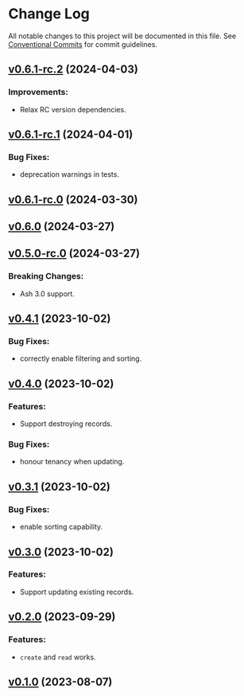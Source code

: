 # Change Log

All notable changes to this project will be documented in this file.
See [Conventional Commits](Https://conventionalcommits.org) for commit guidelines.

<!-- changelog -->

## [v0.6.1-rc.2](https://harton.dev/james/ash_cubdb/compare/v0.6.1-rc.1...v0.6.1-rc.2) (2024-04-03)




### Improvements:

* Relax RC version dependencies.

## [v0.6.1-rc.1](https://harton.dev/james/ash_cubdb/compare/v0.6.1-rc.0...v0.6.1-rc.1) (2024-04-01)




### Bug Fixes:

* deprecation warnings in tests.

## [v0.6.1-rc.0](https://harton.dev/james/ash_cubdb/compare/v0.6.0...v0.6.1-rc.0) (2024-03-30)




## [v0.6.0](https://harton.dev/james/ash_cubdb/compare/v0.5.0-rc.0...v0.6.0) (2024-03-27)




## [v0.5.0-rc.0](https://harton.dev/james/ash_cubdb/compare/v0.4.1...v0.5.0-rc.0) (2024-03-27)
### Breaking Changes:

* Ash 3.0 support.



## [v0.4.1](https://harton.dev/james/ash_cubdb/compare/v0.4.0...v0.4.1) (2023-10-02)




### Bug Fixes:

* correctly enable filtering and sorting.

## [v0.4.0](https://harton.dev/james/ash_cubdb/compare/v0.3.1...v0.4.0) (2023-10-02)




### Features:

* Support destroying records.

### Bug Fixes:

* honour tenancy when updating.

## [v0.3.1](https://harton.dev/james/ash_cubdb/compare/v0.3.0...v0.3.1) (2023-10-02)




### Bug Fixes:

* enable sorting capability.

## [v0.3.0](https://harton.dev/james/ash_cubdb/compare/v0.2.0...v0.3.0) (2023-10-02)




### Features:

* Support updating existing records.

## [v0.2.0](https://harton.dev/james/ash_cubdb/compare/v0.1.0...v0.2.0) (2023-09-29)




### Features:

* `create` and `read` works.

## [v0.1.0](https://harton.dev/james/ash_cubdb/compare/v0.1.0...v0.1.0) (2023-08-07)



